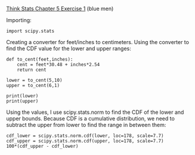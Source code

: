 [Think Stats Chapter 5 Exercise 1](http://greenteapress.com/thinkstats2/html/thinkstats2006.html#toc50) (blue men)

Importing:

    import scipy.stats
      
Creating a converter for feet/inches to centimeters. Using the converter to find the CDF value for the lower and upper ranges: 
     
    def to_cent(feet,inches):
        cent = feet*30.48 + inches*2.54
        return cent

    lower = to_cent(5,10)
    upper = to_cent(6,1)

    print(lower)
    print(upper)
    
    
Using the values, I use scipy.stats.norm to find the CDF of the lower and upper bounds. Because CDF is a cumulative distribution, we need to subtract the upper from lower to find the range in between them:
    
    cdf_lower = scipy.stats.norm.cdf(lower, loc=178, scale=7.7)
    cdf_upper = scipy.stats.norm.cdf(upper, loc=178, scale=7.7)
    100*(cdf_upper - cdf_lower)
